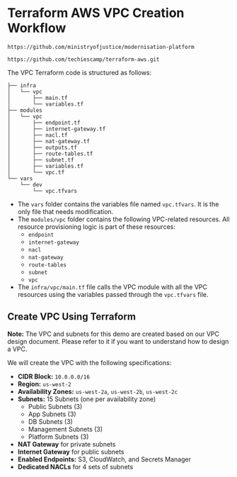 # Terraform AWS VPC Creation Workflow
~~~
https://github.com/ministryofjustice/modernisation-platform

https://github.com/techiescamp/terraform-aws.git
~~~
The VPC Terraform code is structured as follows:

```
├── infra
│   └── vpc
│       ├── main.tf
│       └── variables.tf
├── modules
│   └── vpc
│       ├── endpoint.tf
│       ├── internet-gateway.tf
│       ├── nacl.tf
│       ├── nat-gateway.tf
│       ├── outputs.tf
│       ├── route-tables.tf
│       ├── subnet.tf
│       ├── variables.tf
│       └── vpc.tf
└── vars
    └── dev
        └── vpc.tfvars
```

- The `vars` folder contains the variables file named `vpc.tfvars`. It is the only file that needs modification.
- The `modules/vpc` folder contains the following VPC-related resources. All resource provisioning logic is part of these resources:
  - `endpoint`
  - `internet-gateway`
  - `nacl`
  - `nat-gateway`
  - `route-tables`
  - `subnet`
  - `vpc`
- The `infra/vpc/main.tf` file calls the VPC module with all the VPC resources using the variables passed through the `vpc.tfvars` file.

## Create VPC Using Terraform

**Note:** The VPC and subnets for this demo are created based on our VPC design document. Please refer to it if you want to understand how to design a VPC.

We will create the VPC with the following specifications:

- **CIDR Block:** `10.0.0.0/16`
- **Region:** `us-west-2`
- **Availability Zones:** `us-west-2a`, `us-west-2b`, `us-west-2c`
- **Subnets:** 15 Subnets (one per availability zone)
  - Public Subnets (3)
  - App Subnets (3)
  - DB Subnets (3)
  - Management Subnets (3)
  - Platform Subnets (3)
- **NAT Gateway** for private subnets
- **Internet Gateway** for public subnets
- **Enabled Endpoints:** S3, CloudWatch, and Secrets Manager
- **Dedicated NACLs** for 4 sets of subnets